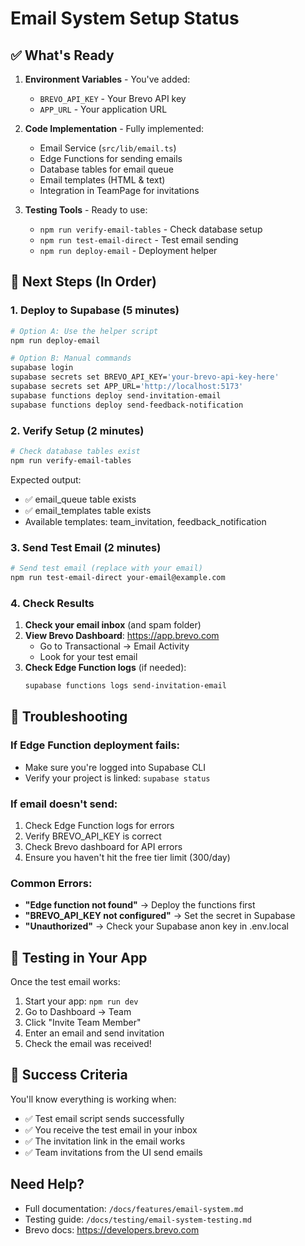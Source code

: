 # Email System Setup Status

## ✅ What's Ready

1. **Environment Variables** - You've added:
   - `BREVO_API_KEY` - Your Brevo API key
   - `APP_URL` - Your application URL

2. **Code Implementation** - Fully implemented:
   - Email Service (`src/lib/email.ts`)
   - Edge Functions for sending emails
   - Database tables for email queue
   - Email templates (HTML & text)
   - Integration in TeamPage for invitations

3. **Testing Tools** - Ready to use:
   - `npm run verify-email-tables` - Check database setup
   - `npm run test-email-direct` - Test email sending
   - `npm run deploy-email` - Deployment helper

## 🚀 Next Steps (In Order)

### 1. Deploy to Supabase (5 minutes)

```bash
# Option A: Use the helper script
npm run deploy-email

# Option B: Manual commands
supabase login
supabase secrets set BREVO_API_KEY='your-brevo-api-key-here'
supabase secrets set APP_URL='http://localhost:5173'
supabase functions deploy send-invitation-email
supabase functions deploy send-feedback-notification
```

### 2. Verify Setup (2 minutes)

```bash
# Check database tables exist
npm run verify-email-tables
```

Expected output:
- ✅ email_queue table exists
- ✅ email_templates table exists
- Available templates: team_invitation, feedback_notification

### 3. Send Test Email (2 minutes)

```bash
# Send test email (replace with your email)
npm run test-email-direct your-email@example.com
```

### 4. Check Results

1. **Check your email inbox** (and spam folder)
2. **View Brevo Dashboard**: https://app.brevo.com
   - Go to Transactional → Email Activity
   - Look for your test email
3. **Check Edge Function logs** (if needed):
   ```bash
   supabase functions logs send-invitation-email
   ```

## 🔧 Troubleshooting

### If Edge Function deployment fails:
- Make sure you're logged into Supabase CLI
- Verify your project is linked: `supabase status`

### If email doesn't send:
1. Check Edge Function logs for errors
2. Verify BREVO_API_KEY is correct
3. Check Brevo dashboard for API errors
4. Ensure you haven't hit the free tier limit (300/day)

### Common Errors:
- **"Edge function not found"** → Deploy the functions first
- **"BREVO_API_KEY not configured"** → Set the secret in Supabase
- **"Unauthorized"** → Check your Supabase anon key in .env.local

## 📱 Testing in Your App

Once the test email works:

1. Start your app: `npm run dev`
2. Go to Dashboard → Team
3. Click "Invite Team Member"
4. Enter an email and send invitation
5. Check the email was received!

## 🎯 Success Criteria

You'll know everything is working when:
- ✅ Test email script sends successfully
- ✅ You receive the test email in your inbox
- ✅ The invitation link in the email works
- ✅ Team invitations from the UI send emails

## Need Help?

- Full documentation: `/docs/features/email-system.md`
- Testing guide: `/docs/testing/email-system-testing.md`
- Brevo docs: https://developers.brevo.com
